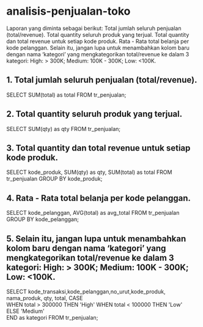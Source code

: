 # analisis-penjualan-toko
Laporan yang diminta sebagai berikut:  Total jumlah seluruh penjualan (total/revenue). Total quantity seluruh produk yang terjual. Total quantity dan total revenue untuk setiap kode produk. Rata - Rata total belanja per kode pelanggan. Selain itu,  jangan lupa untuk menambahkan kolom baru dengan nama ‘kategori’ yang mengkategorikan total/revenue ke dalam 3 kategori: High: > 300K; Medium: 100K - 300K; Low: &lt;100K.


## 1. Total jumlah seluruh penjualan (total/revenue).
SELECT SUM(total) as total 
FROM tr_penjualan;
## 2. Total quantity seluruh produk yang terjual.
SELECT SUM(qty) as qty 
FROM tr_penjualan;
## 3. Total quantity dan total revenue untuk setiap kode produk.
SELECT kode_produk, SUM(qty) as qty, SUM(total) as total 
FROM tr_penjualan
GROUP BY kode_produk;

## 4. Rata - Rata total belanja per kode pelanggan.
SELECT kode_pelanggan, AVG(total) as avg_total 
FROM tr_penjualan
GROUP BY kode_pelanggan;
## 5. Selain itu,  jangan lupa untuk menambahkan kolom baru dengan nama ‘kategori’ yang mengkategorikan total/revenue ke dalam 3 kategori: High: > 300K; Medium: 100K - 300K; Low: <100K.
SELECT kode_transaksi,kode_pelanggan,no_urut,kode_produk, nama_produk, qty, total,
CASE  
    WHEN total > 300000 THEN 'High'
    WHEN total < 100000 THEN 'Low'   
    ELSE 'Medium'  
END as kategori 
FROM tr_penjualan;
